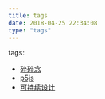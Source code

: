 ```yaml
---
title: tags
date: 2018-04-25 22:34:08
type: "tags"
---
```

tags:
  - [碎碎念](https://xieshujie.netlify.app/2020/05/05/%E4%B8%8B%E4%B8%80%E4%B8%AA%E9%9D%A9%E5%91%BD%E6%80%A7%E7%9A%84%E4%BA%BA%E6%9C%BA%E4%BA%A4%E4%BA%92%E6%96%B9%E5%BC%8F/)
  - [p5js](https://xieshujie.netlify.app/2020/05/04/%E4%BB%A3%E7%A0%81%E6%84%9F%E6%83%B3/)
  - [可持续设计](https://www.runoob.com)